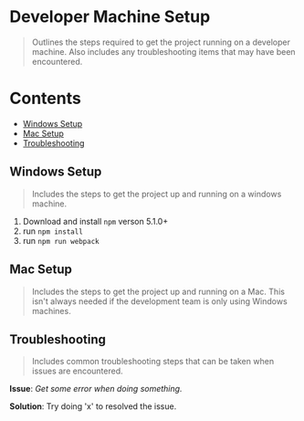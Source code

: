 # Developer Machine Setup
> Outlines the steps required to get the project running on a developer machine. Also includes any troubleshooting items that may have been encountered.

Contents
==========
* [Windows Setup](#windows-setup)
* [Mac Setup](#mac-setup)
* [Troubleshooting](#troubleshooting)

## Windows Setup
> Includes the steps to get the project up and running on a windows machine.
1. Download and install `npm` verson 5.1.0+
2. run `npm install`
3. run `npm run webpack`

## Mac Setup
> Includes the steps to get the project up and running on a Mac. This isn't always needed if the development team is only using Windows machines.

## Troubleshooting
> Includes common troubleshooting steps that can be taken when issues are encountered.

**Issue**: _Get some error when doing something._

**Solution**: Try doing 'x' to resolved the issue.